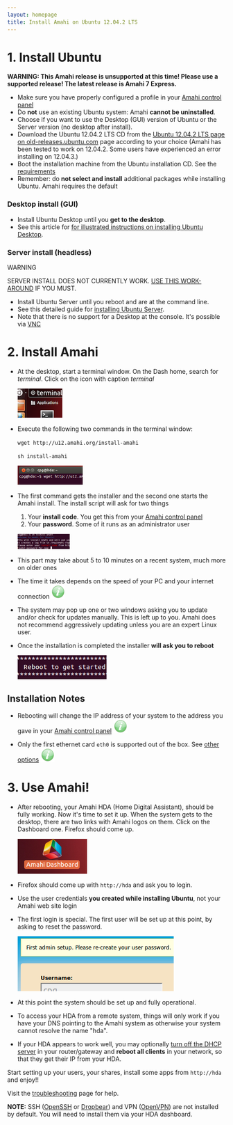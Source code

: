 ```yaml
---
layout: homepage
title: Install Amahi on Ubuntu 12.04.2 LTS
---
```

# 1. Install Ubuntu
<div class="alert alert-error">
<strong>WARNING: This Amahi release is unsupported at this time! Please use a supported release!
The latest release is Amahi 7 Express.
</strong>
</div>

* Make sure you have properly configured a profile in your [Amahi control panel](https://www.amahi.org/users)
* Do **not** use an existing Ubuntu system: Amahi **cannot be uninstalled**.
* Choose if you want to use the Desktop (GUI) version of Ubuntu or the Server version (no desktop after install).
* Download the Ubuntu 12.04.2 LTS CD from the [Ubuntu 12.04.2 LTS page on old-releases.ubuntu.com](http://old-releases.ubuntu.com/releases/precise/) page according to your choice (Amahi has been tested to work on 12.04.2. Some users have experienced an error installing on 12.04.3.)
* Boot the installation machine from the Ubuntu installation CD. See the [requirements](requirements.html)
* Remember: do **not select and install** additional packages while installing Ubuntu. Amahi requires the default

### Desktop install (GUI)
* Install Ubuntu Desktop until you **get to the desktop**.
* See this article for <a href="http://netgator.blogspot.com/2012/04/ubuntu-1204-installation-process-slide.html" target="_blank">for illustrated instructions on installing Ubuntu Desktop</a>.

### Server install (headless)
<span class="label label-important">WARNING</span>
<div class="alert alert-error">
SERVER INSTALL DOES NOT CURRENTLY WORK. <a href="http://bugs.amahi.org/issues/1015">USE THIS WORK-AROUND</a> IF YOU MUST.
</div>

* Install Ubuntu Server until you reboot and are at the command line.
* See this detailed guide for <a href="http://ubuntuserverguide.com/2012/05/how-to-install-ubuntu-server-12-04-lts-precise-pangolin-included-screenshot.html" target="_blank">installing Ubuntu Server</a>.
* Note that there is no support for a Desktop at the console. It's possible via [VNC](http://www.amahi.org/apps/vnc)

# 2. Install Amahi


* At the desktop, start a terminal window. On the Dash home, search for _terminal_. Click on the icon with caption _terminal_

	<a href="static/images/u12/00-terminal.png" class="fancybox centered" title="Open a Terminal Window"><img src="static/images/u12/00-terminal-thumb.png" alt="Open a Terminal Window" /></a>


* Execute the following two commands in the terminal window:

	`wget http://u12.amahi.org/install-amahi`

	`sh install-amahi`

	<a href="static/images/u12/01-wget.png" class="fancybox centered" title="Get the Amahi Installer"><img src="static/images/u12/01-wget-thumb.png" alt="Get the Amahi Installer"/></a>

* The first command gets the installer and the second one starts the Amahi install. The install script will ask for two things
	1. Your **install code**. You get this from your [Amahi control panel](https://www.amahi.org/users)
	1. Your **password**. Some of it runs as an administrator user

	<a href="static/images/u12/02-install-amahi.png" class="fancybox centered" title="Run the Amahi Installer"><img src="static/images/u12/02-install-amahi-thumb.png" alt="Run the Amahi Installer"/></a>


* This part may take about 5 to 10 minutes on a recent system, much more on older ones

* The time it takes depends on the speed of your PC and your internet connection ![](static/images/tip.png)

* The system may pop up one or two windows asking you to update and/or check for updates manually. This is left up to you. Amahi does not recommend aggressively updating unless you are an expert Linux user.

* Once the installation is completed the installer **will ask you to reboot**

	<a href="static/images/u12/03-reboot.png" class="fancybox centered" title="Reboot at the end of installation"><img src="static/images/u12/03-reboot-thumb.png" alt="Reboot at the end of installation"/></a>


## Installation Notes

* Rebooting will change the IP address of your system to the address you gave in your [Amahi control panel](https://www.amahi.org/users) ![](static/images/tip.png)

* Only the first ethernet card `eth0` is supported out of the box. See [other options](http://wiki.amahi.org/index.php/ETH1) ![](static/images/tip.png)

# 3. Use Amahi!

* After rebooting, your Amahi HDA (Home Digital Assistant), should be fully working. Now it's time to set it up. When the system gets to the desktop, there are two links with Amahi logos on them. Click on the Dashboard one. Firefox should come up.

	<a href="static/images/u12/04-first-login-window.png" class="fancybox centered" title="First login for the first time"><img src="static/images/u12/04-first-login-window-thumb.png" alt="First login for the first time" /></a>

* Firefox should come up with `http://hda` and ask you to login.

* Use the user credentials **you created while installing Ubuntu**, not your Amahi web site login

* The first login is special. The first user will be set up at this point, by asking to reset the password.

	<a href="static/images/u12/05-first-login-setup.png" class="fancybox centered" title="First login for the first time"><img src="static/images/u12/05-first-login-setup-thumb.png" alt="First login for the first time"/></a>

* At this point the system should be set up and fully operational.

* To access your HDA from a remote system, things will only work if you have your DNS pointing to the Amahi system as otherwise your system cannot resolve the name "hda".

* If your HDA appears to work well, you may optionally [turn off the DHCP server](http://www.amahi.org/faq#is-dhcp-server-required) in your router/gateway and **reboot all clients** in your network, so that they get their IP from your HDA.

Start setting up your users, your shares, install some apps from `http://hda` and enjoy!!

Visit the [troubleshooting](troubleshooting.html) page for help.

**NOTE:**  SSH ([OpenSSH](http://www.amahi.org/apps/openssh) or [Dropbear](http://www.amahi.org/apps/dropbear)) and VPN ([OpenVPN](http://www.amahi.org/apps/openvpn)) are not installed by default.  You will need to install them via your HDA dashboard.
